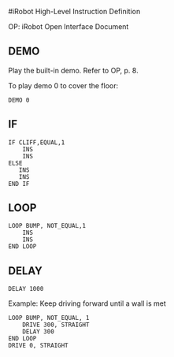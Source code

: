 #iRobot High-Level Instruction Definition

OP: iRobot Open Interface Document

## DEMO
Play the built-in demo. Refer to OP, p. 8.

To play demo 0 to cover the floor:

	DEMO 0
	
## IF

	IF CLIFF,EQUAL,1
		INS
		INS
	ELSE
	   INS
	   INS
	END IF


## LOOP

	LOOP BUMP, NOT_EQUAL,1
		INS
		INS
	END LOOP


## DELAY

	DELAY 1000

Example: Keep driving forward until a wall is met 

	LOOP BUMP, NOT_EQUAL, 1
		DRIVE 300, STRAIGHT
		DELAY 300
	END LOOP
	DRIVE 0, STRAIGHT
